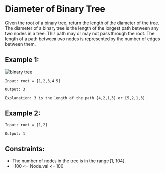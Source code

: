 # Diameter of Binary Tree
Given the root of a binary tree, return the length of the diameter of the tree.
The diameter of a binary tree is the length of the longest path between any two nodes in a tree. This path may or may not pass through the root.
The length of a path between two nodes is represented by the number of edges between them.

 

## Example 1:
![binary tree](https://assets.leetcode.com/uploads/2021/03/06/diamtree.jpg)

`Input: root = [1,2,3,4,5]`

`Output: 3`

`Explanation: 3 is the length of the path [4,2,1,3] or [5,2,1,3].`



## Example 2:

`Input: root = [1,2]`

`Output: 1`
 

## Constraints:
- The number of nodes in the tree is in the range [1, 104].
- -100 <= Node.val <= 100
